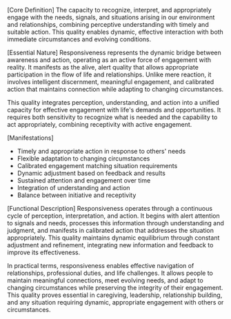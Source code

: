 [Core Definition]
The capacity to recognize, interpret, and appropriately engage with the needs, signals, and situations arising in our environment and relationships, combining perceptive understanding with timely and suitable action. This quality enables dynamic, effective interaction with both immediate circumstances and evolving conditions.

[Essential Nature]
Responsiveness represents the dynamic bridge between awareness and action, operating as an active force of engagement with reality. It manifests as the alive, alert quality that allows appropriate participation in the flow of life and relationships. Unlike mere reaction, it involves intelligent discernment, meaningful engagement, and calibrated action that maintains connection while adapting to changing circumstances.

This quality integrates perception, understanding, and action into a unified capacity for effective engagement with life's demands and opportunities. It requires both sensitivity to recognize what is needed and the capability to act appropriately, combining receptivity with active engagement.

[Manifestations]
- Timely and appropriate action in response to others' needs
- Flexible adaptation to changing circumstances
- Calibrated engagement matching situation requirements
- Dynamic adjustment based on feedback and results
- Sustained attention and engagement over time
- Integration of understanding and action
- Balance between initiative and receptivity

[Functional Description]
Responsiveness operates through a continuous cycle of perception, interpretation, and action. It begins with alert attention to signals and needs, processes this information through understanding and judgment, and manifests in calibrated action that addresses the situation appropriately. This quality maintains dynamic equilibrium through constant adjustment and refinement, integrating new information and feedback to improve its effectiveness.

In practical terms, responsiveness enables effective navigation of relationships, professional duties, and life challenges. It allows people to maintain meaningful connections, meet evolving needs, and adapt to changing circumstances while preserving the integrity of their engagement. This quality proves essential in caregiving, leadership, relationship building, and any situation requiring dynamic, appropriate engagement with others or circumstances.